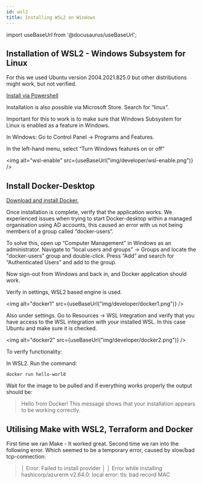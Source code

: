 ```yaml
---
id: wsl2
title: Installing WSL2 on Windows
---
```


import useBaseUrl from '@docusaurus/useBaseUrl';

## Installation of WSL2 - Windows Subsystem for Linux

For this we used Ubuntu version 2004.2021.825.0 but other distributions might work, but not verified.

[Install via Powershell](https://docs.microsoft.com/en-us/windows/wsl/install)

Installation is also possible via Microsoft Store. Search for “linux”.

Important for this to work is to make sure that Windows Subsystem for Linux is enabled as a feature in Windows.

In Windows: Go to Control Panel → Programs and Features.

In the left-hand menu, select “Turn Windows features on or off”

<img alt="wsl-enable" src={useBaseUrl("img/developer/wsl-enable.png")} />

## Install Docker-Desktop

[Download and install Docker.](https://www.docker.com/products/docker-desktop)

Once installation is complete, verify that the application works. We experienced issues when trying to start Docker-desktop within a managed organisation using AD accounts, this caused an error with us not being members of a group called “docker-users“.

To solve this, open up “Computer Management” in Windows as an administrator. Navigate to “local users and groups” → Groups and locate the "docker-users" group and double-click. Press “Add” and search for “Authenticated Users” and add to the group.

Now sign-out from Windows and back in, and Docker application should work.

Verify in settings, WSL2 based engine is used.

<img alt="docker1" src={useBaseUrl("img/developer/docker1.png")} />

Also under settings. Go to Resources → WSL Integration and verify that you have access to the WSL integration with your installed WSL. In this case Ubuntu and make sure it is checked.

<img alt="docker2" src={useBaseUrl("img/developer/docker2.png")} />

To verify functionality:

In WSL2. Run the command:

```shell
docker run hello-world
```

Wait for the image to be pulled and if everything works properly the output should be:

>Hello from Docker!
>This message shows that your installation appears to be working correctly.

## Utilising Make with WSL2, Terraform and Docker

First time we ran Make - It worked great. Second time we ran into the following error. Which seemed to be a temporary error, caused by slow/bad tcp-connection.

>│ Error: Failed to install provider
>│
>│ Error while installing hashicorp/azurerm v2.64.0: local error: tls: bad record MAC
